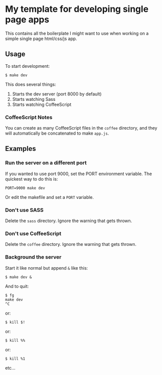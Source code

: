 # My template for developing single page apps

This contains all the boilerplate I might want to use when working on a simple
single page html/css/js app.

## Usage

To start development:

    $ make dev

This does several things:

1. Starts the dev server (port 8000 by default)
2. Starts watching Sass
3. Starts watching CoffeeScript

### CoffeeScript Notes

You can create as many CoffeeScript files in the `coffee` directory, and they
will automatically be concatenated to make `app.js`.


## Examples

### Run the server on a different port

If you wanted to use port 9000, set the PORT environment variable. The quickest
way to do this is:

    PORT=9000 make dev

Or edit the makefile and set a `PORT` variable.

### Don't use SASS

Delete the `sass` directory. Ignore the warning that gets thrown.

### Don't use CoffeeScript

Delete the `coffee` directory. Ignore the warning that gets thrown.

### Background the server

Start it like normal but append `&` like this:

    $ make dev &

And to quit:

    $ fg
    make dev
    ^C

or:

    $ kill $!

or:

    $ kill %%

or:

    $ kill %1

etc...
